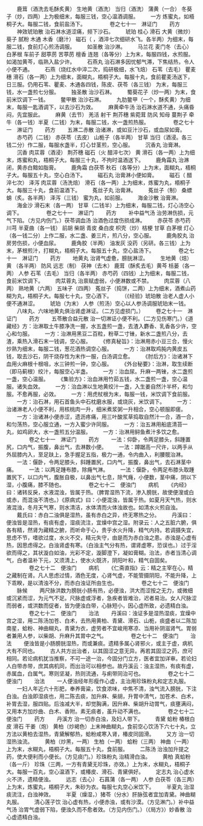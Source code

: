 <!-- { "loadSidebar": true } -->
　　鹿茸（酒洗去毛酥炙黄） 生地黄（酒洗） 当归（酒洗） 蒲黄（一合） 冬葵子（炒，四两）上为极细末，每服三钱，空心温酒调服。
　　一方 炼蜜丸，如梧桐子大。每服二钱，食前盐汤下。
　　
　　卷之七十一　淋证门
　　药方
　　神效琥珀散 治石淋水道涩痛，频下沙石。
　　琥珀 桂心 滑石 大黄（微炒） 葵子 腻粉 木通 木香（磨汁） 磁石（ ，酒淬七次细研水飞。各半两）为细末，每服二钱，食前灯心煎汤调服。
　　如圣散 治沙淋。
　　马兰花 麦门冬（去心） 白茅根 车前子 甜葶苈 苦葶苈 檀香 连翘（各等分）上为末，每服四钱，水煎服。如渴加黄芩，临熟入盐少许。
　　石燕丸 治石淋多因忧郁气滞，下焦结热，令人小便不通。
　　石燕（烧红水中淬二次，捣研极细，水飞焙） 石苇（去毛） 瞿麦穗 滑石（各一两）上为细末，面糊丸，梧桐子大。每服十丸，食前瞿麦汤送下，日三服。仍用石苇、瞿麦、木通各四钱，陈皮、茯苓（各三钱） 为末，每服三钱，水一盏煎七分服。
　　独圣散 治沙石淋。
　　蜀葵花子（炒一两）为末，食前米饮调下一钱。
　　鳖甲散 治沙石淋。
　　九肋鳖甲（一个，酥炙黄）为细末，每服一匙酒调下，以去沙石为效。
　　麻黄牵牛汤 治石淋水道不通，头痛昏闷，先宜服此。
　　麻黄（去节） 羌活 射干 荆芥穗 紫菀茸 防风 知母 蔓荆子 牵牛（各一钱）半夏（二钱）为末，每服二钱，水一盏煎热服。
　　
　　卷之七十一　淋证门
　　药方
　　五淋二赤散 治诸淋，或如豆汁沙石，或血尿如膏。
　　赤芍药（二钱） 赤茯苓（去皮） 山栀子（各半两） 甘草 当归（酒浸。各三钱二分）作二服，每服水盏半，灯心廿茎煎，空心服。
　　沉香丸 治膏淋。
　　沉香 肉苁蓉（酒浸） 荆芥穗 磁石（火 醋淬七次） 黄 滑石（各一两）上为细末，炼蜜和丸，梧桐子大。每服三十丸，不拘时温酒送下。
　　鹿角霜丸 治淋闭，黄赤白黯如脂膏。
　　鹿角霜 白茯苓 秋石（各等分）上为末，面糊丸，梧桐子大。每服五十丸，空心白汤下。
　　磁石丸 治膏淋小便如膏。
　　磁石（ 醋淬七次） 泽泻 肉苁蓉（汤洗焙） 滑石（各一两）上为细末，炼蜜为丸，梧桐子大。每服三十丸，食前温酒下。
　　菟丝子丸 治膏淋。
　　菟丝子（制） 桑螵蛸（炙。各半两） 泽泻（三钱） 蜜为丸，如前服。
　　海金沙散 治膏淋。
　　海金沙 滑石末（各一两） 甘草（二钱半）上为细末，每服二钱，灯心汤空心调下。
　　
　　卷之七十一　淋证门
　　药方
　　补中益气汤 治劳淋伤损，元气下陷。（方见内伤门。）茯苓调血汤 治酒色过度伤损成淋。
　　赤茯苓 赤芍药 川芎 半夏曲（各一钱） 前胡 柴胡 青皮 桑白皮 枳壳（炒）桔梗 甘草 白茅根 灯心（各一钱二分）上作二服，水二盏、姜三片，煎八分，空心服。
　　鹿角胶丸 治房劳伤损，小便血尿。
　　鹿角胶（半两） 油发灰 没药（另研。各三钱）上为末，茅根煎汁，打糊丸，梧桐子大。每服五十丸，空心盐汤下。
　　
　　卷之七十一　淋证门
　　药方
　　地黄丸 治肾气虚惫，膀胱淋涩。
　　生地黄（焙） 黄 （各半两） 防风 远志（制） 茯神（去木） 鹿茸（酥炙去毛）黄芩 栝蒌（各一两） 人参 石苇（去毛） 当归（各半两） 赤芍药（四钱）上为细末，每服二钱，食前米饮调下。
　　肉苁蓉丸 治禀赋虚弱，小便淋数或不禁。
　　肉苁蓉（八两） 熟地黄（六两） 五味子（四两） 菟丝子（捣饼，二两）上为细末，酒煮山药糊为丸，梧桐子大。每服七十丸，空心酒下。
　　（《经验》琥珀散 治老人虚人小便不通淋涩。
　　琥珀（为末） 人参（煎汤）空心以人参汤调服琥珀末一钱。
　　八味丸、六味地黄丸俱治肾虚淋证。（二方见虚损门。）
　　卷之七十一　淋证门
　　药方
　　五苓散合益元散 治一切淋证小便不利。（二方见伤寒门。）《道藏经》方：治淋取土牛膝净洗一握，水五盏煎一盏，去渣入麝香、乳香各少许，空心和匀服。
　　一方：治淋用黑豆二百粒，粉草二寸锉，新水二盏煎八分，去渣，乘热入滑石末一钱调，空心服。
　　《修真秘旨》：治淋用赤小豆三合，慢火炒熟为细末，每服二钱，葱花酒热调空心服。
　　一方：治淋取鸡肫内黄皮五钱，取去沙石，阴干烧存性为末作一服，白汤调立愈。
　　《肘后方》：治诸淋下血用火麻根十根咀，水三钟煎一钟，空心服。
　　《外台秘要》：治淋，取生续断（即马蓟根）绞汁，每服空心半盏。
　　一方：治血尿。升麻一两锉，水二盏煎一盏，空心温服。
　　《集验方》：治血淋用竹茹五钱，水二盏煎一盏，空心温服。诸失血效。
　　一方：治血淋以生地黄绞汁一盏，入生姜自然汁半杯，和匀服。不愈再服，必效。
　　一方：用虎杖根为末，每服一钱，米饮调下食前服。
　　一方：治石淋，用石首鱼头中石枕磨水服，或烧灰，米饮调下。
　　一方：治诸淋老人小便不利，用核桃肉一升，细米煮浆粥一升相合，空心顿服即瘥。
　　一方：治诸淋小便赤涩，遗沥疼痛，用三叶酸浆草捣取自然汁一合，酒一合，和匀荡热，空心服立通，一方入蜜少许同服。
　　一方：治五淋用船底清苔一丸，如鸡卵大，水一盏煎五分温服。
　　一方：治淋用鲟鱼煮汁多饮之愈。
　　
　　卷之七十一　淋证门
　　药方
　　一法：仰卧，令两足膝头，斜踵置尻，口内气，振腹，鼻出气，去淋数小便。
　　一法：蹲踞高一尺许，以两手从外屈膝内入，至足趺上，急手握足五指，极力一通，令内曲入，利腰髋治淋。
　　一法：偃卧，令两足膝头，斜踵置尻，口内气，振腹，鼻出气，去石淋茎中痛。
　　一法：以两足踵布膝，除癃气淋。
　　一法：偃卧，令两足布膝头取踵置尻下，以口内气，腹胀自极，以鼻出气七息，除气癃，小便数，茎中痛，阴以下湿，小腹痛，膝不随也。
　　
　　卷之七十二　便浊门
　　病机
　　《内经》曰：诸转反戾，水液混浊，皆属于热。（脾胃湿热下流，渗入膀胱，故使便溲或白或赤，而混浊不清也。）《原病式》曰：小便混浊，皆属于热。如夏月天气热，则水液混浊，冬月天气寒，则水清洁，水体清而火体浊故也。如清水火煎自浊。
　　戴氏曰：赤白二浊俱是湿热，虽有赤白之异，终无寒热之分。
　　丹溪曰：便浊皆是湿热，有痰有虚，湿痰流注，宜燥中宫之湿。附录云：人之五脏六腑，俱各有精，然肾为藏精之腑，而听命于心，贵乎水火升降，精气内持。若调摄失宜，思虑不节，嗜欲过度，水火不交，精元失守，由是而为赤白浊之患。赤浊是心虚有热，因思虑得之。白浊肾虚有寒。（白浊主气分有热，谓肾虚寒，恐误也。）过于淫欲而得之，其状漩白如油，光彩不定，漩脚澄下，凝如膏糊。治法，赤者当清心调气，白者温补下元，又须清上，使水火既济，阴阳叶和，精气自固矣。
　　
　　卷之七十二　便浊门
　　病机
　　《仁斋直指》云：精之主宰在心，精之藏制在肾。凡人思虑过情，酒色无度，心肾气虚，不能管摄阴阳，不能升降，上下乖睽，是以清浊不分，而赤白浊证所由生也。
　　
　　卷之七十二　便浊门
　　脉候
　　两尺脉洪数为膀胱小肠有热，必便浊，洪大而涩按之无力，或微细或沉紧而涩，为元气不足。尺脉虚或浮者，急疾者皆难治，迟者易治。女人尺脉涩而弱者，或洪数而促者，皆为便浊白带，心脉短小，因心虚所致，必遗精白浊。
　　
　　卷之七十二　便浊门
　　治法
　　丹溪曰：浊证多是湿热湿痰，宜燥中宫之湿，用二陈汤加苍、白术，去热用黄柏、青黛、滑石、山栀，痰盛者以二陈加南星，蛤粉、神曲糊丸，青黛为衣，虚劳者不宜峻用寒凉、当用补阴滋肾气。胃弱者兼用人参，以柴胡、升麻升其胃中之气。
　　
　　卷之七十二　便浊门
　　治法
　　便浊皆是小肠膀胱湿热，而或兼痰。遗精多属心肾邪火，或主于虚，病机大有不同也。
　　古人共方出治者，以其固涩之意无异。再若其固涩之药，庶可相同。若论病机犹当推察，不可一途一治，今固分门立方，医者宜加详审。若论妇人白带赤带，庶其病机同，而出治可以相参也。故丹溪云：浊主湿热，有痰有虚，赤属血，白属气。寒则坚凝，热则流通，与痢带同治可也。
　　
　　卷之七十二　便浊门
　　治法
　　一人便浊经年形瘦作心虚，主治用珍珠粉丸和定志丸服。
　　一妇人年近六十形肥，奉养膏粱，饮食浓味，中焦不清，浊气流入膀胱，下注白浊。白浊即湿痰也，用二陈去痰，加升麻、柴胡，升胃中清气，加苍术、白术，补胃去湿，服四贴。后浊减大半，却觉胸满，因升麻、柴胡升动胃气，痰壅满闷，又用本方加炒曲、白术、香附。素无痰者，虽升动不满也。
　　
　　卷之七十二　便浊门
　　药方
　　丹溪方 治一切赤白浊，及妇人带下。
　　青黛 蛤粉 椿根白皮 滑石 干姜（炮） 黄柏（炒褐色）上末神曲糊丸，食前空心饮汤下六七十丸，立方法以黄柏去湿热，青黛解郁热，蛤粉咸寒入肾，椿皮同固滑。
　　又方 治一切湿热浊流。
　　黄柏（炒黑，一两） 生柏（一两） 蛤粉（三两） 神曲（一两）上为末，水糊丸，梧桐子大。每服五十丸，食前服。
　　二陈汤 治浊加升提之药，使大便利而小便长。（方见痰门。）珍珠粉丸 治精滑白浊。
　　黄柏 真蛤粉（各一斤） 珍珠（三两，一方有青黛无珍珠，亦效。）上为末，水糊丸，梧桐子大。每服一百丸，空心温酒下，或椿皮、滑石、青黛俱好。
　　定志丸 治心虚水火不济，遗精便浊。
　　远志（去心） 石菖蒲（各一两） 人参 白茯苓（各三两）上为末，炼蜜丸，梧桐子大，朱砂为衣。每服七丸空心米饮下。
　　半夏丸 治湿痰流注，白浊神效。
　　半夏（燥湿，）猪苓（分水）肝脉弦者宜加青黛。神曲糊丸服。
　　清心莲子饮 治心虚有热，小便赤浊，或有沙漠。（方见淋门。）补中益气汤 治胃气虚弱下陷，便浊久而不愈者效。（方见内伤门。）（《局方》）妙香散 治心虚遗精白浊。

